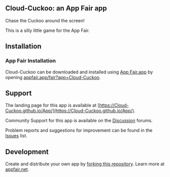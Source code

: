 ## Cloud-Cuckoo: an App Fair app

Chase the Cuckoo around the screen!

This is a silly little game for the App Fair.

## Installation

### App Fair Installation

Cloud-Cuckoo can be downloaded and installed using
[App Fair.app](https://www.appfair.app)
by opening
[appfair.app/fair?app=Cloud-Cuckoo](https://appfair.app/fair?app=Cloud-Cuckoo).

## Support

The landing page for this app is available at
[https://Cloud-Cuckoo.github.io/App/](https://Cloud-Cuckoo.github.io/App/).

Community Support for this app is available on the
[Discussion](../../discussions) forums.

Problem reports and suggestions for improvement can be found in the
[Issues](../../issues) list.

## Development

Create and distribute your own app by
[forking this repository](../../fork).
Learn more at [appfair.net](https://appfair.net).
